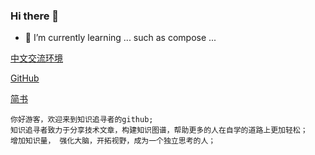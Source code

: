 ### Hi there 👋

<!--
**zcwfeng/zcwfeng** is a ✨ _special_ ✨ repository because its `README.md` (this file) appears on your GitHub profile.

Here are some ideas to get you started:

 如果你爱java后端技术，就关注我吧，在我的公众号上可以学习到各种技术文章， 主流面试题； 当然只学技术还远远不够，我还是你们的心灵人生导师；在公众号上我还会分享一些技术以外的文章，丰富你的人生阅历；

- 🔭 I’m currently working on ...
- 🌱 I’m currently learning ...
- 👯 I’m looking to collaborate on ...
- 🤔 I’m looking for help with ...
- 💬 Ask me about ...
- 📫 How to reach me: ...
- 😄 Pronouns: ...
- ⚡ Fun fact: ...
-->

- 🌱 I’m currently learning ... such as compose ...

[中文交流环境](https://gitee.com/zcwfeng)

[GitHub](https://github.com/zcwfeng/)

[简书](https://www.jianshu.com/u/c864df301e25)


```
你好游客，欢迎来到知识追寻者的github; 
知识追寻者致力于分享技术文章，构建知识图谱，帮助更多的人在自学的道路上更加轻松；
增加知识量， 强化大脑，开拓视野，成为一个独立思考的人；
```

